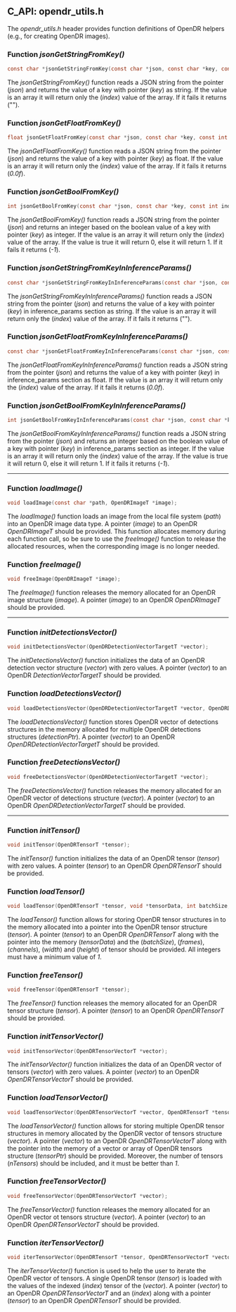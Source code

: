 ## C_API: opendr_utils.h


The *opendr_utils.h* header provides function definitions of OpenDR helpers (e.g., for creating OpenDR images).

### Function *jsonGetStringFromKey()*
```C
const char *jsonGetStringFromKey(const char *json, const char *key, const int index);
```
The *jsonGetStringFromKey()* function reads a JSON string from the pointer (*json*) and returns the value of a key with pointer (*key*) as string.
If the value is an array it will return only the (*index*) value of the array.
If it fails it returns ("").

### Function *jsonGetFloatFromKey()*
```C
float jsonGetFloatFromKey(const char *json, const char *key, const int index);
```
The *jsonGetFloatFromKey()* function reads a JSON string from the pointer (*json*) and returns the value of a key with pointer (*key*) as float.
If the value is an array it will return only the (*index*) value of the array.
If it fails it returns (*0.0f*).

### Function *jsonGetBoolFromKey()*
```C
int jsonGetBoolFromKey(const char *json, const char *key, const int index);
```
The *jsonGetBoolFromKey()* function reads a JSON string from the pointer (*json*) and returns an integer based on the boolean value of a key with pointer (*key*) as integer.
If the value is an array it will return only the (*index*) value of the array.
If the value is true it will return 0, else it will return 1.
If it fails it returns (*-1*).

### Function *jsonGetStringFromKeyInInferenceParams()*
```C
const char *jsonGetStringFromKeyInInferenceParams(const char *json, const char *key, const int index);
```
The *jsonGetStringFromKeyInInferenceParams()* function reads a JSON string from the pointer (*json*) and returns the value of a key with pointer (*key*) in inference_params section as string.
If the value is an array it will return only the (*index*) value of the array.
If it fails it returns ("").

### Function *jsonGetFloatFromKeyInInferenceParams()*
```C
const char *jsonGetFloatFromKeyInInferenceParams(const char *json, const char *key, const int index);
```
The *jsonGetFloatFromKeyInInferenceParams()* function reads a JSON string from the pointer (*json*) and returns the value of a key with pointer (*key*) in inference_params section as float.
If the value is an array it will return only the (*index*) value of the array.
If it fails it returns (*0.0f*).

### Function *jsonGetBoolFromKeyInInferenceParams()*
```C
int jsonGetBoolFromKeyInInferenceParams(const char *json, const char *key, const int index);
```
The *jsonGetBoolFromKeyInInferenceParams()* function reads a JSON string from the pointer (*json*) and returns an integer based on the boolean value of a key with pointer (*key*) in inference_params section as integer.
If the value is an array it will return only the (*index*) value of the array.
If the value is true it will return 0, else it will return 1.
If it fails it returns (*-1*).

---

### Function *loadImage()*
```C
void loadImage(const char *path, OpenDRImageT *image);
```
The *loadImage()* function loads an image from the local file system (*path*) into an OpenDR image data type.
A pointer (*image*) to an OpenDR *OpenDRImageT* should be provided.
This function allocates memory during each function call, so be sure to use the *freeImage()* function to release the allocated resources, when the corresponding image is no longer needed.

### Function *freeImage()*
```C
void freeImage(OpenDRImageT *image);
```
The *freeImage()* function releases the memory allocated for an OpenDR image structure (*image*).
A pointer (*image*) to an OpenDR *OpenDRImageT* should be provided.

---

### Function *initDetectionsVector()*
```C
void initDetectionsVector(OpenDRDetectionVectorTargetT *vector);
```
The *initDetectionsVector()* function initializes the data of an OpenDR detection vector structure (*vector*) with zero values.
A pointer (*vector*) to an OpenDR *DetectionVectorTargetT* should be provided.

### Function *loadDetectionsVector()*
```C
void loadDetectionsVector(OpenDRDetectionVectorTargetT *vector, OpenDRDetectionTargetT *detectionPtr, int vectorSize);
```
The *loadDetectionsVector()* function stores OpenDR vector of detections structures in the memory allocated for multiple OpenDR detections structures (*detectionPtr*).
A pointer (*vector*) to an OpenDR *OpenDRDetectionVectorTargetT* should be provided.

### Function *freeDetectionsVector()*
```C
void freeDetectionsVector(OpenDRDetectionVectorTargetT *vector);
```
The *freeDetectionsVector()* function releases the memory allocated for an OpenDR vector of detections structure (*vector*).
A pointer (*vector*) to an OpenDR *OpenDRDetectionVectorTargetT* should be provided.

---

### Function *initTensor()*
```C
void initTensor(OpenDRTensorT *tensor);
```
The *initTensor()* function initializes the data of an OpenDR tensor (*tensor*) with zero values.
A pointer (*tensor*) to an OpenDR *OpenDRTensorT* should be provided.

### Function *loadTensor()*
```C
void loadTensor(OpenDRTensorT *tensor, void *tensorData, int batchSize, int frames, int channels, int width, int height);
```
The *loadTensor()* function allows for storing OpenDR tensor structures in to the memory allocated into a pointer into the OpenDR tensor structure (*tensor*).
A pointer (*tensor*) to an OpenDR *OpenDRTensorT* along with the pointer into the memory (*tensorData*) and the (*batchSize*), (*frames*), (*channels*), (*width*) and (*height*) of tensor should be provided. 
All integers must have a minimum value of *1*.

### Function *freeTensor()*
```C
void freeTensor(OpenDRTensorT *tensor);
```
The *freeTensor()* function releases the memory allocated for an OpenDR tensor structure (*tensor*).
A pointer (*tensor*) to an OpenDR *OpenDRTensorT* should be provided.

### Function *initTensorVector()*
```C
void initTensorVector(OpenDRTensorVectorT *vector);
```
The *initTensorVector()* function initializes the data of an OpenDR vector of tensors (*vector*) with zero values.
A pointer (*vector*) to an OpenDR *OpenDRTensorVectorT* should be provided.

### Function *loadTensorVector()*
```C
void loadTensorVector(OpenDRTensorVectorT *vector, OpenDRTensorT *tensorPtr, int nTensors);
```
The *loadTensorVector()* function allows for storing multiple OpenDR tensor structures in memory allocated by the OpenDR vector of tensors structure (*vector*).
A pointer (*vector*) to an OpenDR *OpenDRTensorVectorT* along with the pointer into the memory of a vector or array of OpenDR tensors structure (*tensorPtr*) should be provided.
Moreover, the number of tensors (*nTensors*) should be included, and it must be better than *1*.

### Function *freeTensorVector()*
```C
void freeTensorVector(OpenDRTensorVectorT *vector);
```
The *freeTensorVector()* function releases the memory allocated for an OpenDR vector ot tensors structure (*vector*).
A pointer (*vector*) to an OpenDR *OpenDRTensorVectorT* should be provided.

### Function *iterTensorVector()*
```C
void iterTensorVector(OpenDRTensorT *tensor, OpenDRTensorVectorT *vector, int index);
```
The *iterTensorVector()* function is used to help the user to iterate the OpenDR vector of tensors.
A single OpenDR tensor (*tensor*) is loaded with the values of the indexed (*index*) tensor of the (*vector*).
A pointer (*vector*) to an OpenDR *OpenDRTensorVectorT* and an (*index*) along with a pointer (*tensor*) to an OpenDR *OpenDRTensorT* should be provided.